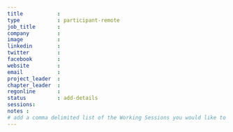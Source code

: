 ```yaml
---
title           :
type            : participant-remote
job_title       :
company         :
image           :
linkedin        :
twitter         :
facebook        :
website         :
email           :
project_leader  :
chapter_leader  :
regonline       :
status          : add-details
sessions:
notes :
# add a comma delimited list of the Working Sessions you would like to attend in the meta above (use the session's title) e.g. sessions: Security Playbooks Diagrams, Hackathon Daily Sessions
---
```


<!-- put more details about participant here -->
